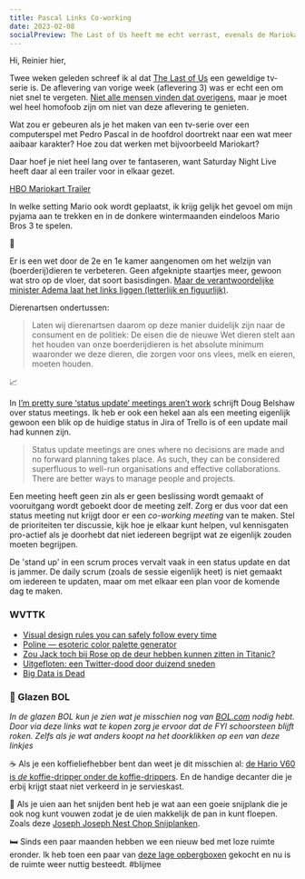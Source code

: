 ```yaml
---
title: Pascal Links Co-working
date: 2023-02-08
socialPreview: The Last of Us heeft me echt verrast, evenals de Mariokart trailer en er zijn ook nog dierenartsen die van zich laten horen.
---
```


Hi, Reinier hier,

Twee weken geleden schreef ik al dat [The Last of Us](https://en.wikipedia.org/wiki/The_Last_of_Us_(TV_series)) een geweldige tv-serie is. De aflevering van vorige week (aflevering 3) was er echt een om niet snel te vergeten. [Niet alle mensen vinden dat overigens](https://www.imdb.com/title/tt14500888/ratings/?ref_=tt_ov_rt), maar je moet wel heel homofoob zijn om niet van deze aflevering te genieten.

Wat zou er gebeuren als je het maken van een tv-serie over een computerspel met Pedro Pascal in de hoofdrol doortrekt naar een wat meer aaibaar karakter? Hoe zou dat werken met bijvoorbeeld Mariokart?

Daar hoef je niet heel lang over te fantaseren, want Saturday Night Live heeft daar al een trailer voor in elkaar gezet.

[HBO Mariokart Trailer](https://youtu.be/UiIRlg4Xr5w)

In welke setting Mario ook wordt geplaatst, ik krijg gelijk het gevoel om mijn pyjama aan te trekken en in de donkere wintermaanden eindeloos Mario Bros 3 te spelen.

🐖

Er is een wet door de 2e en 1e kamer aangenomen om het welzijn van (boerderij)dieren te verbeteren. Geen afgeknipte staartjes meer, gewoon wat stro op de vloer, dat soort basisdingen. [Maar de verantwoordelijke minister Adema laat het links liggen (letterlijk en figuurlijk)](https://www.bnnvara.nl/joop/artikelen/minister-adema-traineert-nieuwe-wetswijziging-die-het-welzijn-van-boerderijdieren-verbetert).

Dierenartsen ondertussen:

> Laten wij dierenartsen daarom op deze manier duidelijk zijn naar de consument en de politiek: De eisen die de nieuwe Wet dieren stelt aan het houden van onze boerderijdieren is het absolute minimum waaronder we deze dieren, die zorgen voor ons vlees, melk en eieren, moeten houden.

📈

In [I’m pretty sure ‘status update’ meetings aren’t work](https://dougbelshaw.com/blog/2023/02/07/status-update-meetings/) schrijft Doug Belshaw over status meetings. Ik heb er ook een hekel aan als een meeting eigenlijk gewoon een blik op de huidige status in Jira of Trello is of een update mail had kunnen zijn.

> Status update meetings are ones where no decisions are made and no forward planning takes place. As such, they can be considered superfluous to well-run organisations and effective collaborations. There are better ways to manage people and projects.

Een meeting heeft geen zin als er geen beslissing wordt gemaakt of vooruitgang wordt geboekt door de meeting zelf. Zorg er dus voor dat een status meeting nut krijgt door er een _co-working meeting_ van te maken. Stel de prioriteiten ter discussie, kijk hoe je elkaar kunt helpen, vul kennisgaten pro-actief als je doorhebt dat niet iedereen begrijpt wat ze eigenlijk zouden moeten begrijpen.

De 'stand up' in een scrum proces vervalt vaak in een status update en dat is jammer. De daily scrum (zoals de sessie eigenlijk heet) is niet gemaakt om iedereen te updaten, maar om met elkaar een plan voor de komende dag te maken.

### WVTTK

- [Visual design rules you can safely follow every time](https://anthonyhobday.com/sideprojects/saferules/)
- [Poline — esoteric color palette generator](https://meodai.github.io/poline/)
- [Zou Jack toch bij Rose op de deur hebben kunnen zitten in Titanic?](https://www.youtube.com/watch?v=YEJph0aIP-U)
- [Uitgefloten: een Twitter-dood door duizend sneden](https://www.villamedia.nl/artikel/uitgefloten-een-twitter-dood-door-duizend-sneden)
- [Big Data is Dead](https://motherduck.com/blog/big-data-is-dead/)

### 🔮 Glazen BOL

_In de glazen BOL kun je zien wat je misschien nog van [BOL.com](https://partner.bol.com/click/click?p=2&t=url&s=1066120&f=TXL&url=https%3A%2F%2Fwww.bol.com%2Fnl%2F&name=BOL%20homepage) nodig hebt. Door via deze links wat te kopen zorg je ervoor dat de FYI schoorsteen blijft roken. Zelfs als je wat anders koopt na het doorklikken op een van deze linkjes_

☕️ Als je een koffieliefhebber bent dan weet je dit misschien al: [de Hario V60 is _de_ koffie-dripper onder de koffie-drippers](https://partner.bol.com/click/click?p=2&t=url&s=1066120&f=TXL&url=https%3A%2F%2Fwww.bol.com%2Fnl%2Fp%2Fhario-v60-drip-decanter-02%2F9200000040262918%2F&name=Hario%20V60%20Drip%20Decanter%2002). En de handige decanter die je erbij krijgt staat niet verkeerd in je servieskast.

🔪 Als je uien aan het snijden bent heb je wat aan een goeie snijplank die je ook nog kunt vouwen zodat je de uien makkelijk de pan in kunt floepen. Zoals deze [Joseph Joseph Nest Chop Snijplanken](https://partner.bol.com/click/click?p=2&t=url&s=1066120&f=TXL&url=https%3A%2F%2Fwww.bol.com%2Fnl%2Fp%2Fjoseph-joseph-nest-chop-snijplanken-opstaande-rand-polypropyleen-set-van-3-stuks-opal%2F9200000065663948%2F&name=Joseph%20Joseph%20Nest%20Chop%20Snijplanken%20-%20Opstaand...).

🛏️ Sinds een paar maanden hebben we een nieuw bed met loze ruimte eronder. Ik heb toen een paar van [deze lage opbergboxen](https://partner.bol.com/click/click?p=2&t=url&s=1066120&f=TXL&url=https%3A%2F%2Fwww.bol.com%2Fnl%2Fnl%2Fp%2Firis-clearbox-onder-het-bed-opbergbox-2x-50l-transparant%2F9200000102931175%2F&name=IRIS%20Clearbox%20onder-het-bed%20Opbergbox-%202x%2050L%20...) gekocht en nu is de ruimte weer nuttig besteedt. #blijmee
